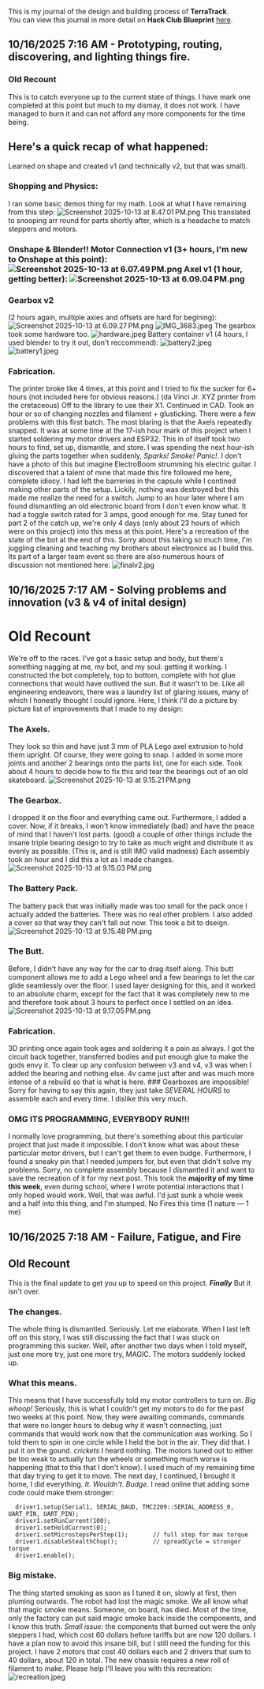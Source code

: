 <!--
  ===================    !!READ THIS NOTICE!!   ====================
  DO NOT edit this file manually. Your changes WILL BE OVERWRITTEN!
  This journal is auto generated and updated by Hack Club Blueprint.
  To edit this file, please edit your journal entries on Blueprint.
  ==================================================================
-->

This is my journal of the design and building process of **TerraTrack**.  
You can view this journal in more detail on **Hack Club Blueprint** [here](https://blueprint.hackclub.com/projects/485).


## 10/16/2025 7:16 AM - Prototyping, routing, discovering, and lighting things fire.  

### Old Recount

This is to catch everyone up to the current state of things. I have mark one completed at this point but much to my dismay, it does not work. I have managed to burn it and can not afford any more components for the time being. 
## Here's a quick recap of what happened: 
Learned on shape and created v1 (and technically v2, but that was small). 
### Shopping and Physics: 
I ran some basic demos thing for my math. Look at what I have remaining from this step: ![Screenshot 2025-10-13 at 8.47.01 PM.png](https://blueprint.hackclub.com/user-attachments/blobs/proxy/eyJfcmFpbHMiOnsiZGF0YSI6MjEyOSwicHVyIjoiYmxvYl9pZCJ9fQ==--ce863ee148fe07ac4a956e25b9c3699ae491ba2a/Screenshot%202025-10-13%20at%208.47.01%E2%80%AFPM.png) 
This translated to snooping arr round for parts shortly after, which is a headache to match steppers and motors. 
### Onshape & Blender!! Motor Connection v1 (3+ hours, I'm new to Onshape at this point): ![Screenshot 2025-10-13 at 6.07.49 PM.png](https://blueprint.hackclub.com/user-attachments/blobs/proxy/eyJfcmFpbHMiOnsiZGF0YSI6MjEwMSwicHVyIjoiYmxvYl9pZCJ9fQ==--24c9de1d54a2a27b6ffd93e1f533da183c0c86bc/Screenshot%202025-10-13%20at%206.07.49%E2%80%AFPM.png) Axel v1 (1 hour, getting better): ![Screenshot 2025-10-13 at 6.09.04 PM.png](https://blueprint.hackclub.com/user-attachments/blobs/proxy/eyJfcmFpbHMiOnsiZGF0YSI6MjEwMiwicHVyIjoiYmxvYl9pZCJ9fQ==--eb67e40276f8980f2d921a971508730a8ad00375/Screenshot%202025-10-13%20at%206.09.04%E2%80%AFPM.png) 
### Gearbox v2 
(2 hours again, multiple axies and offsets are hard for begining): 
![Screenshot 2025-10-13 at 6.09.27 PM.png](https://blueprint.hackclub.com/user-attachments/blobs/proxy/eyJfcmFpbHMiOnsiZGF0YSI6MjEwMywicHVyIjoiYmxvYl9pZCJ9fQ==--5ce81054dadda8320fc72e035bf6d243b317185d/Screenshot%202025-10-13%20at%206.09.27%E2%80%AFPM.png) ![IMG_3683.jpeg](https://blueprint.hackclub.com/user-attachments/blobs/proxy/eyJfcmFpbHMiOnsiZGF0YSI6MjEyMywicHVyIjoiYmxvYl9pZCJ9fQ==--480caa27d4988a4a23c7533696b3ccac98b95e12/IMG_3683.jpeg) The gearbox took some hardware too. ![hardware.jpeg](https://blueprint.hackclub.com/user-attachments/blobs/proxy/eyJfcmFpbHMiOnsiZGF0YSI6MjEyMiwicHVyIjoiYmxvYl9pZCJ9fQ==--0b4a1ccde9e5e79489c5a384a6013749bf9a652e/hardware.jpeg) Battery container v1 (4 hours, I used blender to try it out, don't reccommend): ![battery2.jpeg](https://blueprint.hackclub.com/user-attachments/blobs/proxy/eyJfcmFpbHMiOnsiZGF0YSI6MjEyNywicHVyIjoiYmxvYl9pZCJ9fQ==--1da79a0cfe1e78294a5a38b3602fa22b90c7cde6/battery2.jpeg) ![battery1.jpeg](https://blueprint.hackclub.com/user-attachments/blobs/proxy/eyJfcmFpbHMiOnsiZGF0YSI6MjEyOCwicHVyIjoiYmxvYl9pZCJ9fQ==--9344d516bb8165549ce07e4c68c8ab4fa47640db/battery1.jpeg) 
### Fabrication.
The printer broke like 4 times, at this point and I tried to fix the sucker for 6+ hours (not included here for obvious reasons.) (da Vinci Jr. XYZ printer from the cretaceous) Off to the library to use their X1. Continued in CAD. Took an hour or so of changing nozzles and filament + glusticking. There were a few problems with this first batch. The most blaring is that the Axels repeatedly snapped. It was at some time at the 17-ish hour mark of this project when I started soldering my motor drivers and ESP32. This in of itself took two hours to find, set up, dismantle, and store. I was spending the next hour-ish gluing the parts together when suddenly, 
_Sparks!_ _Smoke!_ _Panic!_. 
I don't have a photo of this but imagine ElectroBoom strumming his electric guitar. I discovered that a talent of mine that made this fire followed me here, complete idiocy. I had left the barreries in the capsule while I contined making other parts of the setup. Lickily, nothing was destroyed but this made me realize the need for a switch. Jump to an hour later where I am found dismantling an old electronic board from I don't even know what. It had a toggle switch rated for 3 amps, good enough for me. Stay tuned for part 2 of the catch up, we're only 4 days (only about 23 hours of which were on this project) into this mess at this point. Here's a recreation of the state of the bot at the end of this. Sorry about this taking so much time, I'm juggling cleaning and teaching my brothers about electronics as I build this. Its part of a larger team event so there are also numerous hours of discussion not mentioned here. ![finalv2.jpg](https://blueprint.hackclub.com/user-attachments/blobs/proxy/eyJfcmFpbHMiOnsiZGF0YSI6MjEyNCwicHVyIjoiYmxvYl9pZCJ9fQ==--8b69cf2ed242e696763c0d22b8d1d48158aaa87a/finalv2.jpg)  

## 10/16/2025 7:17 AM - Solving problems and innovation (v3 & v4 of inital design)  

# Old Recount
We're off to the races. I've got a basic setup and body, but there's something nagging at me, my bot, and my soul: getting it working. I constructed the bot completely, top to bottom, complete with hot glue connections that would have outlived the sun. But it wasn't to be. Like all engineering endeavors, there was a laundry list of glaring issues, many of which I honestly thought I could ignore. Here, I think I'll do a picture by picture list of improvements that I made to my design: 
### The Axels. 
They look so thin and have just 3 mm of PLA Lego axel extrusion to hold them upright. Of course, they were going to snap. I added in some more joints and another 2 bearings onto the parts list, one for each side. Took about 4 hours to decide how to fix this and tear the bearings out of an old skateboard. ![Screenshot 2025-10-13 at 9.15.21 PM.png](https://blueprint.hackclub.com/user-attachments/blobs/proxy/eyJfcmFpbHMiOnsiZGF0YSI6MjEzNCwicHVyIjoiYmxvYl9pZCJ9fQ==--e94ae52f1d64d5fe4b02e869dcf1e9ba1eed0f52/Screenshot%202025-10-13%20at%209.15.21%E2%80%AFPM.png) 
### The Gearbox. 
I dropped it on the floor and everything came out. Furthermore, I added a cover. Now, if it breaks, I won't know immediately (bad) and have the peace of mind that I haven't lost parts. (good) a couple of other things include the insane triple bearing design to try to take as much wight and distribute it as evenly as possible. (This is, and is still IMO valid madness) Each assembly took an hour and I did this a lot as I made changes. ![Screenshot 2025-10-13 at 9.15.03 PM.png](https://blueprint.hackclub.com/user-attachments/blobs/proxy/eyJfcmFpbHMiOnsiZGF0YSI6MjEzMywicHVyIjoiYmxvYl9pZCJ9fQ==--8985d672864fac0d97f18e1149e35b02836ee922/Screenshot%202025-10-13%20at%209.15.03%E2%80%AFPM.png) 
### The Battery Pack. 
The battery pack that was initially made was too small for the pack once I actually added the batteries. There was no real other problem. I also added a cover so that way they can't fall out now. This took a bit to dseign. ![Screenshot 2025-10-13 at 9.15.48 PM.png](https://blueprint.hackclub.com/user-attachments/blobs/proxy/eyJfcmFpbHMiOnsiZGF0YSI6MjEzNSwicHVyIjoiYmxvYl9pZCJ9fQ==--ca8a892cc59fc47ef8fd34cce2827b5efe9b97ce/Screenshot%202025-10-13%20at%209.15.48%E2%80%AFPM.png) 
### The Butt. 
Before, I didn't have any way for the car to drag itself along. This butt component allows me to add a Lego wheel and a few bearings to let the car glide seamlessly over the floor. I used layer designing for this, and it worked to an absolute charm, except for the fact that it was completely new to me and therefore took about 3 hours to perfect once I settled on an idea. ![Screenshot 2025-10-13 at 9.17.05 PM.png](https://blueprint.hackclub.com/user-attachments/blobs/proxy/eyJfcmFpbHMiOnsiZGF0YSI6MjEzNiwicHVyIjoiYmxvYl9pZCJ9fQ==--dc4cae53aba011ebaaffc77859b31968ff1cae2f/Screenshot%202025-10-13%20at%209.17.05%E2%80%AFPM.png) 
### Fabrication. 
3D printing once again took ages and soldering it a pain as always. I got the circuit back together, transferred bodies and put enough glue to make the gods envy it. To clear up any confusion between v3 and v4, v3 was when I added the bearing and nothing else. 4v came just after and was much more intense of a rebuild so that is what is here. ### Gearboxes are impossible! Sorry for having to say this again, they just take _SEVERAL HOURS_ to assemble each and every time. I dislike this very much. 
### OMG ITS PROGRAMMING, EVERYBODY RUN!!! 
I normally love programming, but there's something about this particular project that just made it impossible. I don't know what was about these particular motor drivers, but I can't get them to even budge. Furthermore, I found a sneaky pin that I needed jumpers for, but even that didn't solve my problems. Sorry, no complete assembly because I dismantled it and want to save the recreation of it for my next post. This took the **majority of my time this week**, even during school, where I wrote potential interactions that I only hoped would work. Well, that was awful. I'd just sunk a whole week and a half into this thing, and I'm stumped. No Fires this time (1 nature — 1 me)  

## 10/16/2025 7:18 AM - Failure, Fatigue, and Fire  

## Old Recount
This is the final update to get you up to speed on this project. _**Finally**_ But it isn't over. 
### The changes.
The whole thing is dismantled. Seriously. Let me elaborate. When I last left off on this story, I was still discussing the fact that I was stuck on programming this sucker. Well, after another two days when I told myself, just one more try, just one more try, MAGIC. The motors suddenly locked up. 
### What this means. 
This means that I have successfully told my motor controllers to turn on. _Big whoop!_ 
Seriously, this is what I couldn't get my motors to do for the past two weeks at this point. Now, they were awaiting commands, commands that were no longer hours to debug why it wasn't connecting, just commands that would work now that the communication was working. So I told them to spin in one circle while I held the bot in the air. They did that. I put it on the gound. 
_*crickets*_ 
I heard nothing. The motors tuned out to either be too weak to actually tun the wheels or something much worse is happening (that to this that I don't know). I used much of my remaining time that day trying to get it to move. The next day, I continued, I brought it home, I did everything. 
_It. Wouldn't. Budge._ 
I read online that adding some code could make them stronger:
```
  driver1.setup(Serial1, SERIAL_BAUD, TMC2209::SERIAL_ADDRESS_0, UART_PIN, UART_PIN);
  driver1.setRunCurrent(100);
  driver1.setHoldCurrent(0);
  driver1.setMicrostepsPerStep(1);       // full step for max torque
  driver1.disableStealthChop();          // spreadCycle = stronger torque
  driver1.enable();
```
### Big mistake.
The thing started smoking as soon as I tuned it on, slowly at first, then pluming outwards. The robot had lost the magic smoke. We all know what that magic smoke means. Someone, on board, has died. Most of the time, only the factory can put said magic smoke back inside the components, and I know this truth. 
_Small issue:_ the components that burned out were the only steppers I had, which cost 60 dollars before tariffs but are now 120 dollars. I have a plan now to avoid this insane bill, but I still need the funding for this project. I have 2 motors that cost 40 dollars each and 2 drivers that sum to 40 dollars, about 120 in total. The new chassis requires a new roll of filament to make. Please help I'll leave you with this recreation: ![recreation.jpeg](https://blueprint.hackclub.com/user-attachments/blobs/proxy/eyJfcmFpbHMiOnsiZGF0YSI6MjE0MywicHVyIjoiYmxvYl9pZCJ9fQ==--127a0d9994ebd72d4a93cb916e200d3cc7e1e544/recreation.jpeg)  

